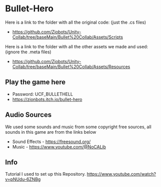 # Bullet-Hero
Here is a link to the folder with all the original code: (just the .cs files)
- https://github.com/Ziobots/Unity-Collab/tree/baseMain/Bullet%20Collab/Assets/Scripts

Here is a link to the folder with all the other assets we made and used: (ignore the .meta files)
- https://github.com/Ziobots/Unity-Collab/tree/baseMain/Bullet%20Collab/Assets/Resources


## Play the game here
- Password: UCF_BULLETHELL 
- https://zionbots.itch.io/bullet-hero

## Audio Sources
We used some sounds and music from some copyright free sources, all sounds in this game are from the links below

- Sound Effects - https://freesound.org/
- Music - https://www.youtube.com/@NoCALib


## Info
Tutorial I used to set up this Repository.
https://www.youtube.com/watch?v=pNUdu-6ZNBg
